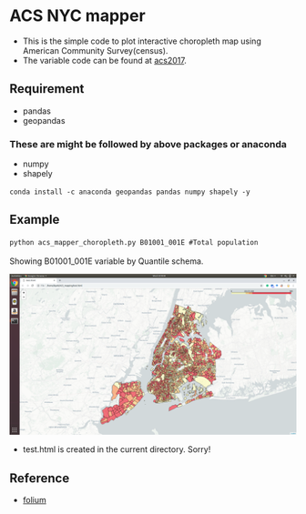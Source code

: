 # ACS NYC mapper
- This is the simple code to plot interactive choropleth map using American Community Survey(census).
- The variable code can be found at [acs2017](https://api.census.gov/data/2017/acs/acs5/variables.html).

## Requirement
- pandas
- geopandas

### These are might be followed by above packages or anaconda
- numpy
- shapely

`conda install -c anaconda geopandas pandas numpy shapely -y`

## Example
`python acs_mapper_choropleth.py B01001_001E #Total population` \
<br>
Showing B01001_001E variable by Quantile schema. <br>

![img1](img/img1.png)
- test.html is created in the current directory. Sorry!

## Reference
- [folium](https://github.com/python-visualization/folium)

